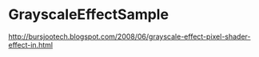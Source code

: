 # GrayscaleEffectSample
http://bursjootech.blogspot.com/2008/06/grayscale-effect-pixel-shader-effect-in.html
